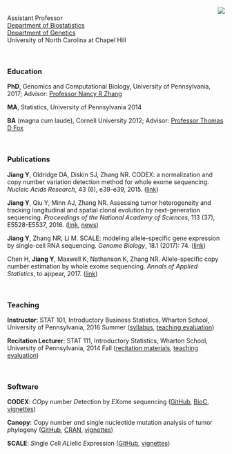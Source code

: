<img style="float: right;" src="https://sites.google.com/a/cornell.edu/yuchaojiang/_/rsrc/1472858272722/home/yuchaojiang.jpg?height=200&width=149"> <br>
Assistant Professor <br>
[Department of Biostatistics](http://sph.unc.edu/bios/biostatistics/) <br>
[Department of Genetics](http://www.med.unc.edu/genetics/) <br>
University of North Carolina at Chapel Hill

<br>

### Education

**PhD**, Genomics and Computational Biology, University of Pennsylvania, 2017; Advisor: [Professor Nancy R Zhang](https://statistics.wharton.upenn.edu/profile/nzh/)

**MA**, Statistics,  University of Pennsylvania 2014

**BA** (magna cum laude), Cornell University 2012; Advisor: [Professor Thomas D Fox](https://mbg.cornell.edu/people/thomas-fox)

<br>

### Publications

**Jiang Y**, Oldridge DA, Diskin SJ, Zhang NR. CODEX: a normalization and copy number variation detection method for whole exome sequencing. *Nucleic Acids Research*, 43 (6), e39-e39, 2015. ([link](https://academic.oup.com/nar/article-lookup/doi/10.1093/nar/gku1363))

**Jiang Y**, Qiu Y, Minn AJ, Zhang NR. Assessing tumor heterogeneity and tracking longitudinal and spatial clonal evolution by next-generation sequencing. *Proceedings of the National Academy of Sciences*, 113 (37), E5528-E5537, 2016. ([link](http://www.pnas.org/content/113/37/E5528), [news](http://www.uphs.upenn.edu/news/News_Releases/2016/09/jiang/))

**Jiang Y**, Zhang NR, Li M. SCALE: modeling allele-specific gene expression by single-cell RNA sequencing. *Genome Biology*, 18.1 (2017): 74. ([link](https://genomebiology.biomedcentral.com/articles/10.1186/s13059-017-1200-8))

Chen H, **Jiang Y**, Maxwell K, Nathanson K, Zhang NR. Allele-specific copy number estimation by whole exome sequencing. *Annals of Applied Statistics*, to appear, 2017. ([link](https://www.e-publications.org/ims/submission/AOAS/user/submissionFile/25603?confirm=c52a45d8))

<br>

### Teaching

**Instructor**: STAT 101, Introductory Business Statistics, Wharton School, University of Pennsylvania, 2016 Summer ([syllabus](https://www.dropbox.com/s/r14xwwclpdzysns/Syllabus-STAT-101-2016-Summer.pdf?dl=0), [teaching evaluation](https://www.dropbox.com/s/tm4ltd5edoreebt/STAT101_teaching_evaluation.pdf?dl=0))

**Recitation Lecturer**: STAT 111, Introductory Statistics, Wharton School, University of Pennsylvania, 2014 Fall ([recitation materials](https://sites.google.com/a/cornell.edu/yuchaojiang/home/stat111-fall-2014-yuchao-jiang), [teaching evaluation](https://www.dropbox.com/s/7dgc0ljtd2928p6/teaching_evaluation_111.pdf?dl=0))

<br>

### Software

**CODEX**: *CO*py number *D*etection by *EX*ome sequencing ([GitHub](https://github.com/yuchaojiang/CODEX), [BioC](http://www.bioconductor.org/packages/release/bioc/html/CODEX.html), [vignettes](http://www.bioconductor.org/packages/release/bioc/vignettes/CODEX/inst/doc/CODEX_vignettes.pdf))

**Canopy**: *C*opy number *a*nd single *n*ucleotide mutation analysis *o*f tumor *p*h*y*logeny ([GitHub](https://github.com/yuchaojiang/Canopy), [CRAN](https://cran.r-project.org/web/packages/Canopy/index.html), [vignettes](https://cran.rstudio.com/web/packages/Canopy/vignettes/Canopy_vignettes.pdf))

**SCALE**: *S*ingle *C*ell *AL*lelic *E*xpression ([GitHub](https://github.com/yuchaojiang/SCALE), [vignettes](https://github.com/yuchaojiang/SCALE/blob/master/demo/SCALE_vignettes.pdf))

<br>
